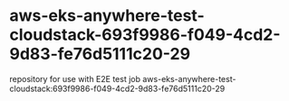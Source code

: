 # aws-eks-anywhere-test-cloudstack-693f9986-f049-4cd2-9d83-fe76d5111c20-29
repository for use with E2E test job aws-eks-anywhere-test-cloudstack:693f9986-f049-4cd2-9d83-fe76d5111c20-29
